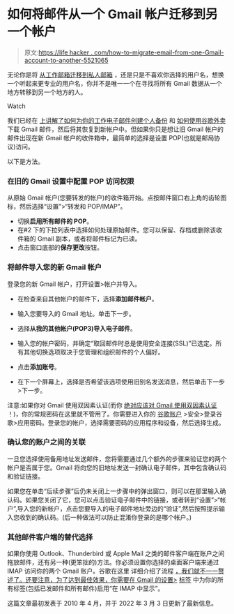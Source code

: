 # 如何将邮件从一个 Gmail 帐户迁移到另一个帐户

> 原文:[https://life hacker . com/how-to-migrate-email-from-one-Gmail-account-to-another-5521065](https://lifehacker.com/how-to-migrate-email-from-one-gmail-account-to-another-5521065)

无论你是将 [从工作邮箱迁移到私人邮箱](https://lifehacker.com/how-can-i-save-all-my-emails-for-a-personal-backup-5990556) ，还是只是不喜欢你选择的用户名，想换一个听起来更专业的用户名，你并不是唯一一个在寻找将所有 Gmail 数据从一个地方转移到另一个地方的人。

Watch

我们已经在 [上讲解了如何为你的工作电子邮件创建个人备份](https://lifehacker.com/how-can-i-save-all-my-emails-for-a-personal-backup-5990556) 和 [如何使用谷歌外卖](https://lifehacker.com/how-to-back-up-your-gmail-and-view-mbox-files-1827660389) 下载 Gmail 邮件，然后将其恢复到新帐户中。但如果你只是想让旧 Gmail 帐户的邮件出现在新 Gmail 帐户的收件箱中，最简单的选择是设置 POP(也就是邮局协议)访问。

以下是方法。

### **在旧的 Gmail 设置中配置 POP 访问权限**

从原始 Gmail 帐户(您要转发的帐户)的收件箱开始。点按邮件窗口右上角的齿轮图标，然后选择“设置”>“转发和 POP/IMAP”。

*   切换**启用所有邮件的 POP**。
*   在#2 下的下拉列表中选择如何处理原始邮件。您可以保留、存档或删除该收件箱的 Gmail 副本，或者将邮件标记为已读。
*   点击窗口底部的**保存更改**按钮。

### **将邮件导入您的新 Gmail 帐户**

登录您的新 Gmail 帐户，打开设置>帐户并导入。

*   在检查来自其他帐户的邮件下，选择**添加邮件帐户**。
*   输入您要导入的 Gmail 地址。单击下一步。
*   选择**从我的其他帐户(POP3)导入电子邮件**。

*   输入您的帐户密码，并确定“取回邮件时总是使用安全连接(SSL)”已选定。所有其他切换选项取决于您管理和组织邮件的个人偏好。
*   点击**添加账号**。
*   在下一个屏幕上，选择是否希望该选项使用旧别名发送消息，然后单击下一步>下一步。

注意:如果你对 Gmail 使用双因素认证(而你 [绝对应该对 Gmail 使用双因素认证](https://lifehacker.com/no-one-knows-about-two-factor-authentication-and-privat-1838913065) ！)，你的常规密码在这里就不管用了。你需要进入你的 [谷歌账户](https://myaccount.google.com/) >安全>登录谷歌>应用密码。登录您的帐户，选择需要密码的应用程序和设备，然后选择生成。

### **确认您的账户之间的关联**

一旦您选择使用备用地址发送邮件，您将需要通过几个额外的步骤来验证您的两个帐户是否属于您。Gmail 将向您的旧地址发送一封确认电子邮件，其中包含确认码和验证链接。

如果您在单击“后续步骤”后仍未关闭上一步骤中的弹出窗口，则可以在那里输入确认码。如果您关闭了它，您可以点击验证电子邮件中的链接，或者转到“设置”>“帐户”,导入您的新帐户，点击您要导入的电子邮件地址旁边的“验证”,然后按照提示输入您收到的确认码。(后一种做法可以防止混淆你登录的是哪个帐户。)

### **其他邮件客户端的替代选择**

如果你使用 Outlook、Thunderbird 或 Apple Mail 之类的邮件客户端在账户之间拖放邮件，还有另一种(更笨拙的)方法。你必须设置你选择的桌面客户端来通过 IMAP 访问你的两个 Gmail 账户。谷歌在这里 详细介绍了流程 [，我们就不一一赘述了。还要注意，为了达到最佳效果，你需要在 Gmail 的设置>](http://mail.google.com/support/bin/answer.py?answer=75726) [标签](https://mail.google.com/mail/#settings/labels) 中为你的所有标签(包括已发邮件和所有邮件)启用“在 IMAP 中显示”。

这篇文章最初发表于 2010 年 4 月，并于 2022 年 3 月 3 日更新了最新信息。